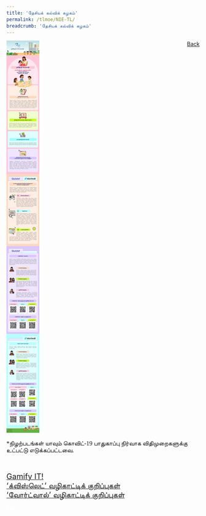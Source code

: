 ```yaml
---
title: 'தேசியக் கல்விக் கழகம்'
permalink: /tlmoe/NIE-TL/
breadcrumb: 'தேசியக் கல்விக் கழகம்'
---
```

<!-- Global site tag (gtag.js) - Google Ads: 726049306 -->
<script async src="https://www.googletagmanager.com/gtag/js?id=AW-726049306"></script>
<script>
  window.dataLayer = window.dataLayer || [];
  function gtag(){dataLayer.push(arguments);}
  gtag('js', new Date());

  gtag('config', 'AW-726049306');
</script>
<a href="/exhibits/தமிழ்மொழிக்-காட்சிக்கூடம்-e/community-partners2/"   style="float: right;">Back</a>
 <img src="/images/MTLS2021-NIE_TL_Final.jpg">
 <p style="font-family:Anjal InaiMathi; font-size:16px;">*நிழற்படங்கள் யாவும் கொவிட்-19 பாதுகாப்பு நிர்வாக விதிமுறைகளுக்கு உட்பட்டு எடுக்கப்பட்டவை.</p> <br/>
 
 <a href="/tlmoe/TL-NIE_Gamify IT!.pdf" target="_blank"><span style="font-size: 20px;">Gamify IT!</span></a> <br/>
 <a href="/tlmoe/TL-NIE_‘க்விஸ்லெட்’ வழிகாட்டிக் குறிப்புகள்.pdf" target="_blank"><span style="font-size: 20px;">‘க்விஸ்லெட்’ வழிகாட்டிக் குறிப்புகள்</span></a> <br/>
 <a href="/tlmoe/TL-NIE_‘வோர்ட்வால்’ வழிகாட்டிக் குறிப்புகள்.pdf" target="_blank"><span style="font-size: 20px;">‘வோர்ட்வால்’ வழிகாட்டிக் குறிப்புகள்</span></a> <br/>
 
<div class="btntop"><a href="#top" style="text-decoration:none;"><span style="color:white"><b>Top</b></span></a></div>
